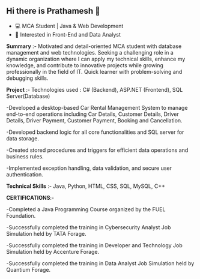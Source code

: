 ## Hi there is Prathamesh 👋
- 💻 MCA Student | Java & Web Development
- 🚀 Interested in Front-End and Data Analyst
<!--
**XPrathamesh96k/XPrathamesh96k** is a ✨ _special_ ✨ repository because its `README.md` (this file) appears on your GitHub profile.

Here are some ideas to get you started:

- 🔭 I’m currently working on Web Developer
- 🌱 I’m currently learning Data Analyst
- 💬 Ask me about Java, HTML& CSS, Python, C++, SQL
- 📫 How to reach me: LinkedIn-https://www.linkedin.com/in/prathamesh-gaikwad-57644b233
-->
**Summary** :-
 Motivated and detail-oriented MCA student with database management and web technologies. Seeking a challenging role in a dynamic organization where I can apply my technical  skills, enhance my knowledge, and contribute to innovative projects while growing professionally in the field of IT. Quick learner with problem-solving and debugging skills.
 
**Project** :-
 Technologies used : C# (Backend), ASP.NET (Frontend), SQL Server(Database)
 
-Developed a desktop-based Car Rental Management System to manage end-to-end operations including Car Details, Customer Details, Driver  Details, Driver Payment, Customer
 Payment, Booking and Cancellation. 
 
-Developed backend logic for all core functionalities and SQL server for data storage.

-Created stored procedures and triggers for efficient data operations and business rules.

-Implemented exception handling, data validation, and secure user authentication.


 **Technical Skills** :- Java, Python, HTML, CSS, SQL, MySQL, C++

 
 **CERTIFICATIONS**:-
 
 -Completed a Java Programming Course organized by the FUEL Foundation. 
 
 -Successfully completed the training in Cybersecurity Analyst Job Simulation held by TATA Forage. 
 
 -Successfully completed the training in Developer and Technology Job Simulation held by Accenture Forage. 
 
 -Successfully completed the training in Data Analyst Job Simulation held by Quantium Forage.
